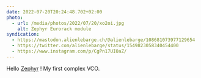 ```yaml
---
date: 2022-07-20T20:24:48.702+02:00
photo:
  - url: /media/photos/2022/07/20/xo2oi.jpg
    alt: Zephyr Eurorack module
syndication:
  - https://mastodon.alienlebarge.ch/@alienlebarge/108681073977129654
  - https://twitter.com/alienlebarge/status/1549823058340454400
  - https://www.instagram.com/p/CgPn17UIOaZ/
---
```

Hello [Zephyr](https://steadystatefate.com/products/zephyr) !
My first complex VCO.
